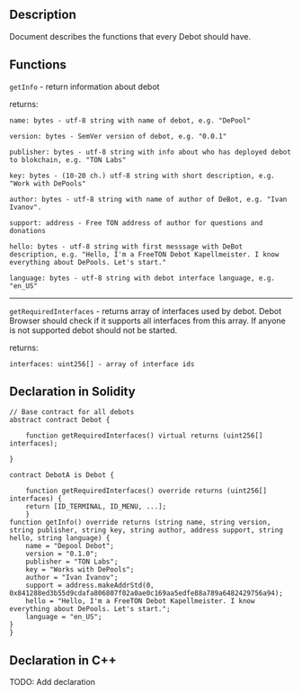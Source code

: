 ## Description

Document describes the functions that every Debot should have.

## Functions

`getInfo` - return information about debot

returns:

    name: bytes - utf-8 string with name of debot, e.g. "DePool"

    version: bytes - SemVer version of debot, e.g. "0.0.1"

    publisher: bytes - utf-8 string with info about who has deployed debot to blokchain, e.g. "TON Labs"

    key: bytes - (10-20 ch.) utf-8 string with short description, e.g. "Work with DePools"

    author: bytes - utf-8 string with name of author of DeBot, e.g. "Ivan Ivanov".

    support: address - Free TON address of author for questions and donations

    hello: bytes - utf-8 string with first messsage with DeBot description, e.g. "Hello, I'm a FreeTON Debot Kapellmeister. I know everything about DePools. Let's start." 

    language: bytes - utf-8 string with debot interface language, e.g. "en_US"
---

`getRequiredInterfaces` - returns array of interfaces used by debot. Debot Browser should check if it supports all interfaces from this array. If anyone is not supported debot should not be started. 

returns:

    interfaces: uint256[] - array of interface ids

## Declaration in Solidity

    // Base contract for all debots
    abstract contract Debot {
    
        function getRequiredInterfaces() virtual returns (uint256[] interfaces); 
    
    }
    
    contract DebotA is Debot {
    
        function getRequiredInterfaces() override returns (uint256[] interfaces) {
        return [ID_TERMINAL, ID_MENU, ...];
        }
    function getInfo() override returns (string name, string version, string publisher, string key, string author, address support, string hello, string language) {
        name = "Depool Debot";
        version = "0.1.0";
        publisher = "TON Labs";
        key = "Works with DePools";
        author = "Ivan Ivanov";
        support = address.makeAddrStd(0, 0x841288ed3b55d9cdafa806807f02a0ae0c169aa5edfe88a789a6482429756a94);
        hello = "Hello, I'm a FreeTON Debot Kapellmeister. I know everything about DePools. Let's start.";
        language = "en_US";
    }
    }

## Declaration in C++

TODO: Add declaration
